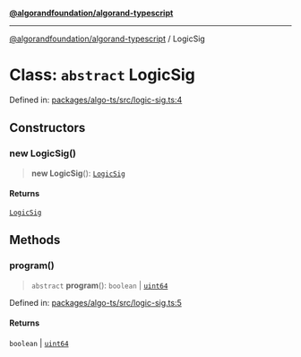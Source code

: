 [**@algorandfoundation/algorand-typescript**](../README.md)

***

[@algorandfoundation/algorand-typescript](../README.md) / LogicSig

# Class: `abstract` LogicSig

Defined in: [packages/algo-ts/src/logic-sig.ts:4](https://github.com/algorandfoundation/puya-ts/blob/5bdb536fcbeffa6fe079b274d09cae785c8fb7b7/packages/algo-ts/src/logic-sig.ts#L4)

## Constructors

### new LogicSig()

> **new LogicSig**(): [`LogicSig`](LogicSig.md)

#### Returns

[`LogicSig`](LogicSig.md)

## Methods

### program()

> `abstract` **program**(): `boolean` \| [`uint64`](../type-aliases/uint64.md)

Defined in: [packages/algo-ts/src/logic-sig.ts:5](https://github.com/algorandfoundation/puya-ts/blob/5bdb536fcbeffa6fe079b274d09cae785c8fb7b7/packages/algo-ts/src/logic-sig.ts#L5)

#### Returns

`boolean` \| [`uint64`](../type-aliases/uint64.md)
